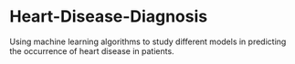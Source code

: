 # Heart-Disease-Diagnosis
Using machine learning algorithms to study different models in predicting the occurrence of heart disease in patients.
